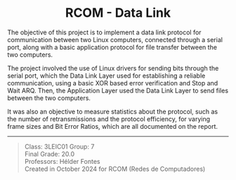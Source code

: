 <h1 align="center">RCOM - Data Link</h1>

The objective of this project is to implement a data link protocol for communication between two Linux computers, connected through a serial port, along with a basic application protocol for file transfer between the two computers.

The project involved the use of Linux drivers for sending bits through the serial port, which the Data Link Layer used for establishing a reliable communication, using a basic XOR based error verification and Stop and Wait ARQ. Then, the Application Layer used the Data Link Layer to send files between the two computers.

It was also an objective to measure statistics about the protocol, such as the number of retransmissions and the protocol efficiency, for varying frame sizes and Bit Error Ratios, which are all documented on the report.

---

> Class: 3LEIC01 Group: 7  
> Final Grade: 20.0  
> Professors: Hélder Fontes  
> Created in October 2024 for RCOM (Redes de Computadores)  